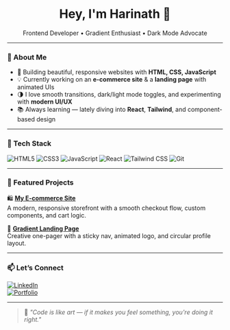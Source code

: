 <h1 align="center">Hey, I'm Harinath 👋</h1>
<p align="center">
  Frontend Developer • Gradient Enthusiast • Dark Mode Advocate
</p>

---

### 🌟 About Me

- 🎨 Building beautiful, responsive websites with **HTML, CSS, JavaScript**
- 💡 Currently working on an **e-commerce site** & a **landing page** with animated UIs
- 🌗 I love smooth transitions, dark/light mode toggles, and experimenting with **modern UI/UX**
- 📚 Always learning — lately diving into **React**, **Tailwind**, and component-based design

---

### 🔧 Tech Stack

![HTML5](https://img.shields.io/badge/HTML5-E34F26?style=flat&logo=html5&logoColor=white)
![CSS3](https://img.shields.io/badge/CSS3-1572B6?style=flat&logo=css3&logoColor=white)
![JavaScript](https://img.shields.io/badge/JavaScript-F7DF1E?style=flat&logo=javascript&logoColor=black)
![React](https://img.shields.io/badge/React-20232a?style=flat&logo=react&logoColor=61DAFB)
![Tailwind CSS](https://img.shields.io/badge/Tailwind_CSS-38B2AC?style=flat&logo=tailwind-css&logoColor=white)
![Git](https://img.shields.io/badge/Git-F05032?style=flat&logo=git&logoColor=white)


---

### 📌 Featured Projects

🛍️ **[My E-commerce Site](https://github.com/yourusername/ecommerce-project)**  
A modern, responsive storefront with a smooth checkout flow, custom components, and cart logic.

🎯 **[Gradient Landing Page](https://github.com/yourusername/landing-page)**  
Creative one-pager with a sticky nav, animated logo, and circular profile layout.

---

### 📫 Let’s Connect

[![LinkedIn](https://img.shields.io/badge/LinkedIn-blue?style=flat&logo=linkedin&logoColor=white)](https://linkedin.com/in/harinath-v-958813251)  
[![Portfolio](https://img.shields.io/badge/Portfolio-000?style=flat&logo=google-chrome&logoColor=white)](https://yourportfolio.com)

---

> 💬 *"Code is like art — if it makes you feel something, you're doing it right."*

